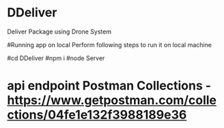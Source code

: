 # DDeliver
Deliver Package using Drone System

#Running app on local
Perform following steps to run it on local machine

#cd DDeliver
#npm i
#node Server

# api endpoint Postman Collections  - https://www.getpostman.com/collections/04fe1e132f3988189e36